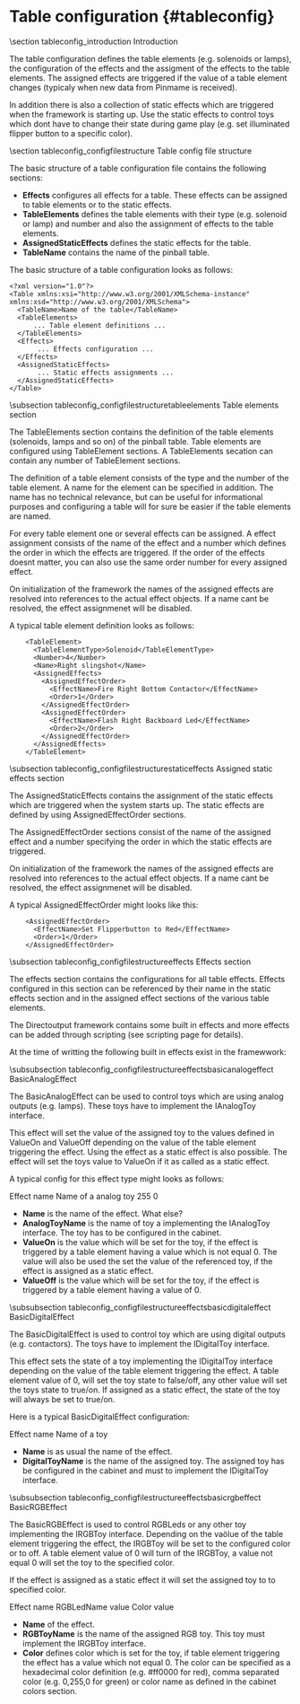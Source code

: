﻿Table configuration {#tableconfig}
===================

\section tableconfig_introduction Introduction

The table configuration defines the table elements (e.g. solenoids or lamps), the configuration of the effects and the assigment of the effects to the table elements. The assigned effects are triggered if the value of a table element changes (typicaly when new data from Pinmame is received).

In addition there is also a collection of static effects which are triggered when the framework is starting up. Use the static effects to control toys which dont have to change their state during game play (e.g. set illuminated flipper button to a specific color).

\section tableconfig_configfilestructure Table config file structure

The basic structure of a table configuration file contains the following sections:

* __Effects__ configures all effects for a table. These effects can be assigned to table elements or to the static effects. 
* __TableElements__ defines the table elements with their type (e.g. solenoid or lamp) and number and also the assignment of effects to the table elements. 
* __AssignedStaticEffects__ defines the static effects for the table.
* __TableName__ contains the name of the pinball table.

The basic structure of a table configuration looks as follows:

~~~~~~~~~~~~~{.xml}
<?xml version="1.0"?>
<Table xmlns:xsi="http://www.w3.org/2001/XMLSchema-instance" xmlns:xsd="http://www.w3.org/2001/XMLSchema">
  <TableName>Name of the table</TableName>
  <TableElements>
      ... Table element definitions ...
  </TableElements>
  <Effects>
       ... Effects configuration ...
  </Effects>
  <AssignedStaticEffects>
       ... Static effects assignments ...
  </AssignedStaticEffects>
</Table>
~~~~~~~~~~~~~

\subsection tableconfig_configfilestructuretableelements Table elements section

The TableElements section contains the definition of the table elements (solenoids, lamps and so on) of the pinball table. Table elements are configured using TableElement sections. A TableElements secation can contain any number of TableElement sections.

The definition of a table element consists of the type and the number of the table element. A name for the element can be specified in addition. The name has no technical relevance, but can be useful for informational purposes and configuring a table will for sure be easier if the table elements are named.

For every table element one or several effects can be assigned. A effect assignment consists of the name of the effect and a number which defines the order in which the effects are triggered. If the order of the effects doesnt matter, you can also use the same order number for every assigned effect.

On initialization of the framework the names of the assigned effects are resolved into references to the actual effect objects. If a name cant be resolved, the effect assignmenet will be disabled.

A typical table element definition looks as follows:

~~~~~~~~~~~~~{.xml}
    <TableElement>
      <TableElementType>Solenoid</TableElementType>
      <Number>4</Number>
      <Name>Right slingshot</Name>
      <AssignedEffects>
        <AssignedEffectOrder>
          <EffectName>Fire Right Bottom Contactor</EffectName>
          <Order>1</Order>
        </AssignedEffectOrder>
        <AssignedEffectOrder>
          <EffectName>Flash Right Backboard Led</EffectName>
          <Order>2</Order>
        </AssignedEffectOrder>
      </AssignedEffects>
    </TableElement>
~~~~~~~~~~~~~

\subsection tableconfig_configfilestructurestaticeffects Assigned static effects section

The AssignedStaticEffects contains the assignment of the static effects which are triggered when the system starts up. The static effects are defined by using AssignedEffectOrder sections. 

The AssignedEffectOrder sections consist of the name of the assigned effect and a number specifying the order in which the static effects are triggered.

On initialization of the framework the names of the assigned effects are resolved into references to the actual effect objects. If a name cant be resolved, the effect assignmenet will be disabled.

A typical AssignedEffectOrder might looks like this:

~~~~~~~~~~~~~{.xml}
    <AssignedEffectOrder>
      <EffectName>Set Flipperbutton to Red</EffectName>
      <Order>1</Order>
    </AssignedEffectOrder>
~~~~~~~~~~~~~


\subsection tableconfig_configfilestructureeffects Effects section

The effects section contains the configurations for all table effects. Effects configured in this section can be referenced by their name in the static effects section and in the assigned effect sections of the various table elements.

The Directoutput framework contains some built in effects and more effects can be added through scripting (see scripting page for details). 

At the time of writting the following built in effects exist in the framewwork:

\subsubsection tableconfig_configfilestructureeffectsbasicanalogeffect BasicAnalogEffect

The BasicAnalogEffect can be used to control toys which are using analog outputs (e.g. lamps). These toys have to implement the IAnalogToy interface.

This effect will set the value of the assigned toy to the values defined in ValueOn and ValueOff depending on the value of the table element triggering the effect. Using the effect as a static effect is also possible. The effect will set the toys value to ValueOn if it as called as a static effect.

A typical config for this effect type might looks as follows:

<BasicAnalogEffect>
  <Name>Effect name</Name>
  <AnalogToyName>Name of a analog toy</AnalogToyName>
  <ValueOn>255</ValueOn>
  <ValueOff>0</ValueOff>
</BasicAnalogEffect>

* __Name__ is the name of the effect. What else?
* __AnalogToyName__ is the name of toy a implementing the IAnalogToy interface. The toy has to be configured in the cabinet.
* __ValueOn__ is the value which will be set for the toy, if the effect is triggered by a table element having a value which is not equal 0. The value will also be used the set the value of the referenced toy, if the effect is assigned as a static effect. 
* __ValueOff__ is the value which will be set for the toy, if the effect is triggered by a table element having a value of 0.

\subsubsection tableconfig_configfilestructureeffectsbasicdigitaleffect BasicDigitalEffect

The BasicDigitalEffect is used to control toy which are using digital outputs (e.g. contactors). The toys have to implement the IDigitalToy interface.

This effect sets the state of a toy implementing the IDigitalToy interface depending on the value of the table element triggering the effect. A table element value of 0, will set the toy state to false/off, any other value will set the toys state to true/on. If assigned as a static effect, the state of the toy will always be set to true/on.

Here is a typical BasicDigitalEffect configuration:

<BasicDigitalEffect>
  <Name>Effect name</Name>
  <DigitalToyName>Name of a toy</DigitalToyName>
</BasicDigitalEffect>

* __Name__ is as usual the name of the effect.
* __DigitalToyName__ is the name of the assigned toy. The assigned toy has be configured in the cabinet and must to implement the IDigitalToy interface.

\subsubsection tableconfig_configfilestructureeffectsbasicrgbeffect BasicRGBEffect

The BasicRGBEffect is used to control RGBLeds or any other toy implementing the IRGBToy interface. Depending on the vaölue of the table element triggering the effect, the IRGBToy will be set to the configured color or to off. A table element value of 0 will turn of the IRGBToy, a value not equal 0 will set the toy to the specified color.

If the effect is assigned as a static effect it will set the assigned toy to to specified color.

<BasicRGBEffect>
  <Name>Effect name</Name>
  <RGBToyName>RGBLedName value</RGBToyName>
  <Color>Color value</Color>
</BasicRGBEffect>

* __Name__ of the effect. 
* __RGBToyName__ is the name of the assigned RGB toy. This toy must implement the IRGBToy interface.
* __Color__  defines color which is set for the toy, if table element triggering the effect has a value which not equal 0. The color can be specified as a hexadecimal color definition (e.g. \#ff0000 for red), comma separated color (e.g. 0,255,0 for green) or color name as defined in the cabinet colors section.


